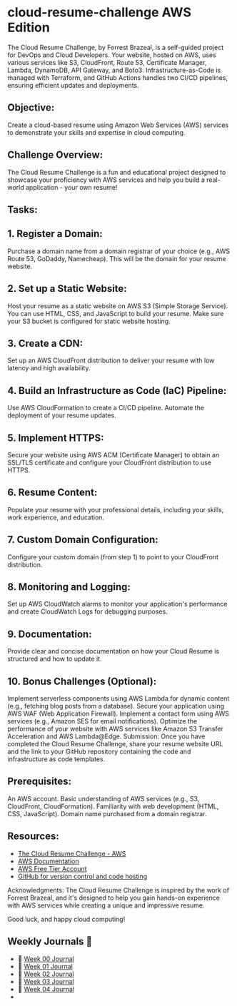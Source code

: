 # cloud-resume-challenge AWS Edition

The Cloud Resume Challenge, by Forrest Brazeal, is a self-guided project for DevOps and Cloud Developers. Your website, hosted on AWS, uses various services like S3, CloudFront, Route 53, Certificate Manager, Lambda, DynamoDB, API Gateway, and Boto3. Infrastructure-as-Code is managed with Terraform, and GitHub Actions handles two CI/CD pipelines, ensuring efficient updates and deployments.

## Objective:
Create a cloud-based resume using Amazon Web Services (AWS) services to demonstrate your skills and expertise in cloud computing.

## Challenge Overview:
The Cloud Resume Challenge is a fun and educational project designed to showcase your proficiency with AWS services and help you build a real-world application - your own resume!

## Tasks:
## 1. Register a Domain:
Purchase a domain name from a domain registrar of your choice (e.g., AWS Route 53, GoDaddy, Namecheap). This will be the domain for your resume website.

## 2. Set up a Static Website:
Host your resume as a static website on AWS S3 (Simple Storage Service). You can use HTML, CSS, and JavaScript to build your resume. Make sure your S3 bucket is configured for static website hosting.

## 3. Create a CDN:
Set up an AWS CloudFront distribution to deliver your resume with low latency and high availability.

## 4. Build an Infrastructure as Code (IaC) Pipeline:
Use AWS CloudFormation to create a CI/CD pipeline. Automate the deployment of your resume updates.

## 5. Implement HTTPS:
Secure your website using AWS ACM (Certificate Manager) to obtain an SSL/TLS certificate and configure your CloudFront distribution to use HTTPS.

## 6. Resume Content:
Populate your resume with your professional details, including your skills, work experience, and education.

## 7. Custom Domain Configuration:
Configure your custom domain (from step 1) to point to your CloudFront distribution.

## 8. Monitoring and Logging:
Set up AWS CloudWatch alarms to monitor your application's performance and create CloudWatch Logs for debugging purposes.

## 9. Documentation:
Provide clear and concise documentation on how your Cloud Resume is structured and how to update it.

## 10. Bonus Challenges (Optional):
Implement serverless components using AWS Lambda for dynamic content (e.g., fetching blog posts from a database).
Secure your application using AWS WAF (Web Application Firewall).
Implement a contact form using AWS services (e.g., Amazon SES for email notifications).
Optimize the performance of your website with AWS services like Amazon S3 Transfer Acceleration and AWS Lambda@Edge.
Submission:
Once you have completed the Cloud Resume Challenge, share your resume website URL and the link to your GitHub repository containing the code and infrastructure as code templates.

## Prerequisites:
An AWS account.
Basic understanding of AWS services (e.g., S3, CloudFront, CloudFormation).
Familiarity with web development (HTML, CSS, JavaScript).
Domain name purchased from a domain registrar.
## Resources:
- [The Cloud Resume Challenge - AWS](https://cloudresumechallenge.dev/docs/the-challenge/aws/)
- [AWS Documentation ](https://aws.amazon.com/documentation/)
- [AWS Free Tier Account](https://aws.amazon.com/free/)
- [GitHub for version control and code hosting](https://github.com/)

Acknowledgments:
The Cloud Resume Challenge is inspired by the work of Forrest Brazeal, and it's designed to help you gain hands-on experience with AWS services while creating a unique and impressive resume.

Good luck, and happy cloud computing!

## Weekly Journals 📔
- 📅 [Week 00 Journal](journal/week00.md)
- 📅 [Week 01 Journal](journal/week01.md)
- 📅 [Week 02 Journal](journal/week02.md)
- 📅 [Week 03 Journal](journal/week03.md)
- 📅 [Week 04 Journal](journal/week04.md)
- 
